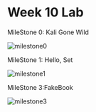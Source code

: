 # Week 10 Lab

MileStone 0: Kali Gone Wild

![milestone0](https://user-images.githubusercontent.com/5544526/41135670-84fbf7a6-6a87-11e8-8c1d-f52664d3cab2.JPG)


MileStone 1: Hello, Set

![milestone1](https://user-images.githubusercontent.com/5544526/41135700-aa476496-6a87-11e8-81f5-ece0ee4d8aa6.JPG)


MileStone 3:FakeBook

![milestone3](https://user-images.githubusercontent.com/5544526/41135639-6104d41c-6a87-11e8-9dc8-2c561f633efe.JPG)

